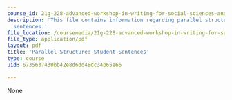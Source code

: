 ```yaml
---
course_id: 21g-228-advanced-workshop-in-writing-for-social-sciences-and-architecture-els-spring-2007
description: 'This file contains information regarding parallel structure: Student
  sentences.'
file_location: /coursemedia/21g-228-advanced-workshop-in-writing-for-social-sciences-and-architecture-els-spring-2007/6735637430bb42e8d6dd48dc34b65e66_MIT21G.228S07_parallel_str.pdf
file_type: application/pdf
layout: pdf
title: 'Parallel Structure: Student Sentences'
type: course
uid: 6735637430bb42e8d6dd48dc34b65e66

---
```

None